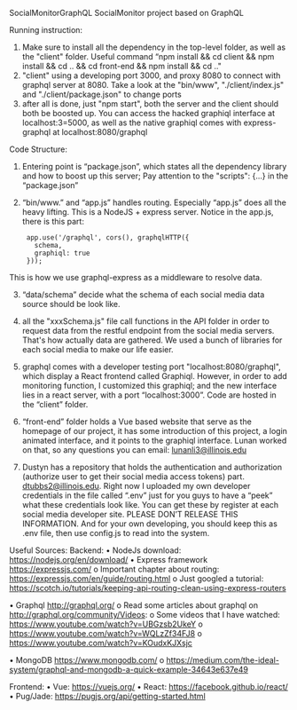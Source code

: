 SocialMonitorGraphQL
SocialMonitor project based on GraphQL

Running instruction:
1. Make sure to install all the dependency in the top-level folder, as well as the "client" folder. Useful command “npm install && cd client && npm install && cd .. && cd front-end && npm install && cd .."
2. "client" using a developing port 3000, and proxy 8080 to connect with graphql server at 8080. Take a look at the "bin/www", "./client/index.js" and "./client/package.json" to change ports 
3. after all is done, just "npm start", both the server and the client should both be boosted up. You can access the hacked graphiql interface at localhost:3=5000, as well as the native graphiql comes with express-graphql at localhost:8080/graphql


Code Structure:
1. Entering point is “package.json”, which states all the dependency library and how to boost up this server; Pay attention to the "scripts": {...} in the “package.json”

2. “bin/www.” and  “app.js” handles routing. Especially “app.js” does all the heavy lifting. This is a NodeJS + express server. Notice in the app.js, there is this part:
		
		app.use('/graphql', cors(), graphqlHTTP({
		  schema,
		  graphiql: true
		}));
	
This is how we use graphql-express as a middleware to resolve data.

3. “data/schema” decide what the schema of each social media data source should be look like. 

4. all the "xxxSchema.js" file call functions in the API folder in order to request data from the restful endpoint from the social media servers. That's how actually data are gathered. We used a bunch of libraries for each social media to make our life easier.

5. graphql comes with a developer testing port "localhost:8080/graphql", which display a React frontend called Graphiql. However, in order to add monitoring function, I customized this graphiql; and the new interface lies in a react server, with a port “localhost:3000”. Code are hosted in the “client” folder.

6. “front-end” folder holds a Vue based website that serve as the homepage of our project, it has some introduction of this project, a login animated interface, and it points to the graphiql interface. Lunan worked on that, so any questions you can email: lunanli3@illinois.edu

7. Dustyn has a repository that holds the authentication and authorization (authorize user to get their social media access tokens) part. dtubbs2@illinois.edu. Right now I uploaded my own developer credentials in the file called “.env” just for you guys to have a “peek” what these credentials look like. You can get these by register at each social media developer site. PLEASE DON’T RELEASE THIS INFORMATION. And for your own developing, you should keep this as .env file, then use config.js to read into the system.

Useful Sources:
Backend:
•	NodeJs download: https://nodejs.org/en/download/
•	Express framework https://expressjs.com/
o	Important chapter about routing: https://expressjs.com/en/guide/routing.html
o	Just googled a tutorial: https://scotch.io/tutorials/keeping-api-routing-clean-using-express-routers

•	Graphql http://graphql.org/
o	Read some articles about graphql on http://graphql.org/community/Videos: 
o	Some videos that I have watched: https://www.youtube.com/watch?v=UBGzsb2UkeY
o	https://www.youtube.com/watch?v=WQLzZf34FJ8
o	https://www.youtube.com/watch?v=KOudxKJXsjc

•	MongoDB https://www.mongodb.com/
o	https://medium.com/the-ideal-system/graphql-and-mongodb-a-quick-example-34643e637e49

Frontend:
•	Vue: https://vuejs.org/
•	React: https://facebook.github.io/react/
•	Pug/Jade: https://pugjs.org/api/getting-started.html

